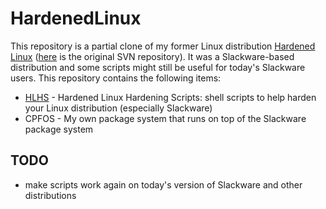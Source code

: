 # HardenedLinux

This repository is a partial clone of my former Linux distribution [Hardened Linux](http://hardenedlinux.sourceforge.net/) ([here](https://sourceforge.net/p/hardenedlinux/code/HEAD/tree/) is the original SVN repository). It was a Slackware-based distribution and some scripts might still be useful for today's Slackware users. This repository contains the following items:

- [HLHS](https://github.com/cdpxe/HardenedLinux/tree/master/hlhs) - Hardened Linux Hardening Scripts: shell scripts to help harden your Linux distribution (especially Slackware)
- CPFOS - My own package system that runs on top of the Slackware package system

## TODO

- make scripts work again on today's version of Slackware and other distributions
